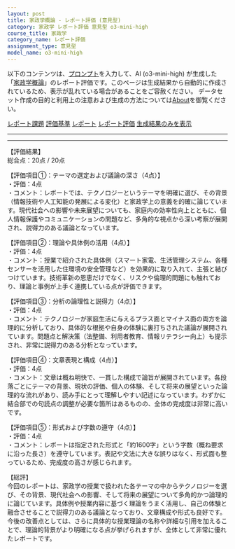 ```yaml
---
layout: post
title: 家政学概論 - レポート評価 (意見型)
category: 家政学 レポート評価 意見型 o3-mini-high
course_title: 家政学
category_name: レポート評価
assignment_type: 意見型
model_name: o3-mini-high
---
```


以下のコンテンツは、[プロンプト](https://github.com/takedatoshiyuki/synthetic_assignments/tree/main/generated/家政学/o3-mini-high/prompt_レポート評価-意見型.md)を入力して、AI (o3-mini-high) が生成した「[家政学概論](/contents/家政学/)」のレポート評価です。このページは生成結果から自動的に作成されているため、表示が乱れている場合があることをご容赦ください。
データセット作成の目的と利用上の注意および生成の方法については[About](/About)を御覧ください。

[レポート課題](../レポート課題-意見型)
[評価基準](../評価基準-意見型)
[レポート](../レポート-意見型)
[レポート評価](../レポート評価-意見型)
[生成結果のみを表示](https://github.com/takedatoshiyuki/synthetic_assignments/tree/main/generated/家政学/o3-mini-high/レポート評価-意見型.md)
  

***
***
  
【評価結果】  
総合点：20点 / 20点  

【評価項目①：テーマの選定および議論の深さ（4点）】  
・評価：4点  
・コメント：レポートでは、テクノロジーというテーマを明確に選び、その背景（情報技術や人工知能の発展による変化）と家政学上の意義を的確に論じています。現代社会への影響や未来展望についても、家庭内の効率性向上とともに、個人情報保護やコミュニケーションの問題など、多角的な視点から深い考察が展開され、説得力のある議論となっています。

【評価項目②：理論や具体例の活用（4点）】  
・評価：4点  
・コメント：授業で紹介された具体例（スマート家電、生活管理システム、各種センサーを活用した住環境の安全管理など）を効果的に取り入れて、主張と結びつけています。技術革新の恩恵だけでなく、リスクや倫理的問題にも触れており、理論と事例が上手く連携している点が評価できます。

【評価項目③：分析の論理性と説得力（4点）】  
・評価：4点  
・コメント：テクノロジーが家庭生活に与えるプラス面とマイナス面の両方を論理的に分析しており、具体的な根拠や自身の体験に裏打ちされた議論が展開されています。問題点と解決策（法整備、利用者教育、情報リテラシー向上）も提示され、非常に説得力のある分析となっています。

【評価項目④：文章表現と構成（4点）】  
・評価：4点  
・コメント：文章は概ね明快で、一貫した構成で論旨が展開されています。各段落ごとにテーマの背景、現状の評価、個人の体験、そして将来の展望といった論理的な流れがあり、読み手にとって理解しやすい記述になっています。わずかに結合部での句読点の調整が必要な箇所はあるものの、全体の完成度は非常に高いです。

【評価項目⑤：形式および字数の遵守（4点）】  
・評価：4点  
・コメント：レポートは指定された形式と「約1600字」という字数（概ね要求に沿った長さ）を遵守しています。表記や文法に大きな誤りはなく、形式面も整っているため、完成度の高さが感じられます。

【総評】  
今回のレポートは、家政学の授業で扱われた各テーマの中からテクノロジーを選び、その背景、現代社会への影響、そして将来の展望について多角的かつ論理的に論じています。具体例や授業内容に基づく理論をうまく活用し、自己の体験と融合させることで説得力のある議論となっており、文章構成や形式も良好です。今後の改善点としては、さらに具体的な授業理論の名称や詳細な引用を加えることで、理論的背景がより明確になる点が挙げられますが、全体として非常に優れたレポートです。
